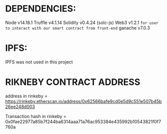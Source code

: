 DEPENDENCIES:
=============
Node v14.18.1
Truffle v4.1.14
Solidity v0.4.24 (solc-js)
Web3 v1.2.1 `for user to interact with our smart contract from front-end`
ganache v7.0.3

IPFS:
=====
IPFS was not used in this project

RIKNEBY CONTRACT ADDRESS
========================
address in rinkeby = https://rinkeby.etherscan.io/address/0x62566bafe9cd0e5d9c551e507b45b26ee248d003


Transaction hash in rinkeby = 0x0fae22977a85b7f244ba6314aaa71a76ac953384e435992b10543821f0f7760a